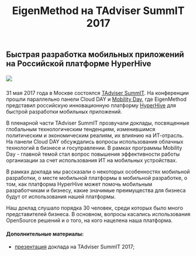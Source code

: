 ﻿---
layout: post
title: EigenMethod на TAdviser SummIT 2017
created_at: 2017-05-31
language: ru
representation_img: /img/posts/tadp.png
description: 31 мая в Москве состоялся TAdviser SummIT
---

## Быстрая разработка мобильных приложений на Российской платформе HyperHive  


##### ![](/img/posts/tad.png)

31 мая 2017 года в Москве состоялся [TAdviser SummIT][tad]. На конференции прошли параллельно панели Cloud DAY и [Mobility Day][con], где EigenMethod представил российскую инновационную платформу [HyperHive][hh] для быстрой разработки мобильных приложений.  

В пленарной части TAdviser SummIT прозвучали доклады, посвященные глобальным технологическим тенденциям, изменившимся политическим и экономическим реалиям, их влиянию на ИТ-отрасль. На панели Cloud DAY обсуждались вопросы использования облачных технологий в бизнесе и госуправлении. В рамках программы Mobility Day - главной темой стал вопрос повышения эффективности работы организации за счет использования ИТ на мобильных устройствах.   

В рамках доклада мы рассказали о некоторых особенностях мобильной разработки, о месте мобильной платформы в мобильной разработке, о том, как платформа HyperHive может помочь мобильным разработчикам и бизнесу, какие значимые преимущества для бизнеса будут от использования нашей платформы.  

Наш доклад слушало порядка 30 человек, среди которых было много представителей бизнеса. В основном, вопросы касались  использования OpenSource решений и о того, на кого нацелена наша платформа.  
 

#### **Дополнительные материалы:**   

* [презентация][pres] доклада на TAdviser SummIT 2017;  

[//]: #
   [tad]:<http://summit.tadviser.ru/>
   [con]:<http://www.tadviser.ru/index.php/Статья:Mobility_DAY_2016>
   [auth]:<http://appsconf.ru/2016/author/1586>
   [hh]: <http://eigenmethod.ru/products/hh/>
   [pres]: <http://eigenmethod.ru/pres/mday.pdf>
